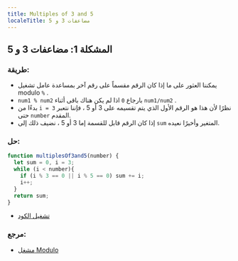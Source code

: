 ```yaml
---
title: Multiples of 3 and 5
localeTitle: مضاعفات 3 و 5
---
```

## المشكلة 1: مضاعفات 3 و 5

### طريقة:

*   يمكننا العثور على ما إذا كان الرقم مقسماً على رقم آخر بمساعدة عامل تشغيل modulo `%` .
*   `num1 % num2` بارجاع `0` اذا لم يكن هناك باقى أثناء `num1/num2` .
*   بدءًا من `i = 3` نظرًا لأن هذا هو الرقم الأول الذي يتم تقسيمه على 3 أو 5 ، فإننا نتعبر حتى `number` المقدم.
*   إذا كان الرقم قابل للقسمة إما 3 أو 5 ، نضيف ذلك إلى `sum` المتغير وأخيرًا نعيده.

### حل:

```js
function multiplesOf3and5(number) {
  let sum = 0, i = 3;
  while (i < number){
    if (i % 3 == 0 || i % 5 == 0) sum += i;
    i++;
  }
  return sum;
}
``` 

*   [تشغيل الكود](https://repl.it/@ezioda004/Project-Euler-Problem-1-Multiples-of-3-and-5)

### مرجع:

*   [مشغل Modulo](https://developer.mozilla.org/en-US/docs/Web/JavaScript/Reference/Operators/Arithmetic_Operators#Remainder_())
